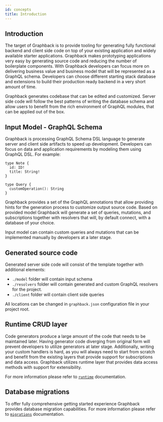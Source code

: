 ```yaml
---
id: concepts
title: Introduction
---
```


## Introduction

The target of Graphback is to provide tooling for generating fully functional backend and client side code on top of your existing application and widely available starter applications.
Graphback makes prototyping applications very easy by generating source code and reducing the number of boilerplate components. With Graphback developers can focus more on delivering business value and business model that will be represented as a GraphQL schema. Developers can choose different starting stack database and extensions to build their production ready backend in a very short amount of time.

Graphback generates codebase that can be edited and customized.
Server side code will follow the best patterns of writing the database schema and allow users to benefit from the rich environment of GraphQL modules, that can be applied out of the box.

## Input Model - GraphQL Schema 

Graphback is processing GraphQL Schema DSL language to generate server and client side artifacts to speed up development.
Developers can focus on data and application requirements by modeling them using GraphQL DSL.
For example:

```
type Note {
  id: ID!
  title: String!
}

type Query {
  customOperation(): String
}
```

Graphback provides a set of the GraphQL annotations that allow providing hints for the generation process to customize output source code. Based on provided model Graphback will generate a set of queries, mutations, and subscriptions together with resolvers that will, by default connect, with a database of your choice. 

Input model can contain custom queries and mutations that can be implemented manually by developers at a later stage.

## Generated source code

Generated server side code will consist of the template together with additional elements:

- `./model` folder will contain input schema
- `./resolvers` folder will contain generated and custom GraphQL resolvers for the project.
- `./client` folder will contain client side queries

All locations can be changed in `graphback.json` configuration file in your project root.

## Runtime CRUD layer

Code generators produce a large amount of the code that needs to be maintained later.
Having generator code diverging from original form will prevent developers to utilize generators at later stage. 
Additionally, writing your custom handlers is hard, as you will always need to start from scratch and benefit from the existing layers that provide support for subscriptions and data access. 
Graphback utilizes runtime layer that provides data access methods with support for extensibility.

For more information please refer to [`runtime`](/docs/runtime) documentation.

## Database migrations

To offer fully comprehensive getting started experience Graphback provides database migration capabilities. 
For more information please refer to [`migrations`](/docs/database-schema-migrations) documentation.
